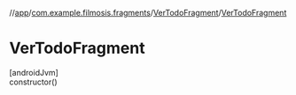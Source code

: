 //[app](../../../index.md)/[com.example.filmosis.fragments](../index.md)/[VerTodoFragment](index.md)/[VerTodoFragment](-ver-todo-fragment.md)

# VerTodoFragment

[androidJvm]\
constructor()
